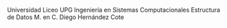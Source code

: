 Universidad Liceo UPG
Ingeniería en Sistemas Computacionales
Estructura de Datos
M. en C. Diego Hernández Cote
